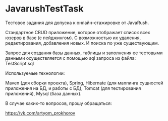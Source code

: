 # JavarushTestTask
Тестовое задания для допуска к онлайн-стажировке от JavaRush.

Cтандартное CRUD приложение, которое отображает список всех юзеров в базе (с пейджингом). С возможностью их удаления, редактирования, добавления новых. И поиска по уже существующим.

Запрос для создания базы данных, таблицы и заполнения ее тестовыми данными осуществляется с помощью sql запроса из файла: TestScript.sql

Используемые технологии:

Maven (для сборки проекта),
Spring,
Hibernate (для маппинга сущностей приложения на БД, и работы с БД),
Tomcat (для тестирования приложения),
Mysql (база данных).

В случае каких-то вопросов, прошу обращаться:

https://vk.com/artyom_prokhorov
